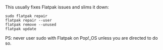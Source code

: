 This usually fixes Flatpak issues and slims it down:

```
sudo flatpak repair
flatpak repair --user
flatpak remove --unused
flatpak update
```

PS: never user sudo with Flatpak on Pop!_OS unless you are directed to do so.
